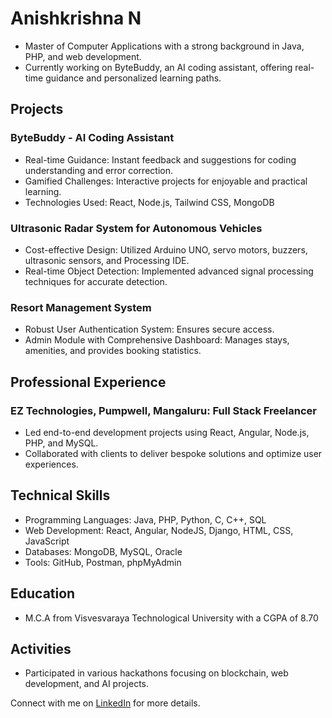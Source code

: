 # Anishkrishna N
- Master of Computer Applications with a strong background in Java, PHP, and web development.
- Currently working on ByteBuddy, an AI coding assistant, offering real-time guidance and personalized learning paths.

## Projects
### ByteBuddy - AI Coding Assistant
- Real-time Guidance: Instant feedback and suggestions for coding understanding and error correction.
- Gamified Challenges: Interactive projects for enjoyable and practical learning.
- Technologies Used: React, Node.js, Tailwind CSS, MongoDB

### Ultrasonic Radar System for Autonomous Vehicles
- Cost-effective Design: Utilized Arduino UNO, servo motors, buzzers, ultrasonic sensors, and Processing IDE.
- Real-time Object Detection: Implemented advanced signal processing techniques for accurate detection.

### Resort Management System
- Robust User Authentication System: Ensures secure access.
- Admin Module with Comprehensive Dashboard: Manages stays, amenities, and provides booking statistics.

## Professional Experience
### EZ Technologies, Pumpwell, Mangaluru: Full Stack Freelancer
- Led end-to-end development projects using React, Angular, Node.js, PHP, and MySQL.
- Collaborated with clients to deliver bespoke solutions and optimize user experiences.

## Technical Skills
- Programming Languages: Java, PHP, Python, C, C++, SQL
- Web Development: React, Angular, NodeJS, Django, HTML, CSS, JavaScript
- Databases: MongoDB, MySQL, Oracle
- Tools: GitHub, Postman, phpMyAdmin

## Education
- M.C.A from Visvesvaraya Technological University with a CGPA of 8.70

## Activities
- Participated in various hackathons focusing on blockchain, web development, and AI projects.

Connect with me on [LinkedIn](https://www.linkedin.com/in/anish-krishna-n-606738218) for more details.
